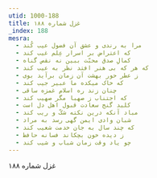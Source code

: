 ```yaml
---
utid: 1000-188
title: غزل شماره ۱۸۸
_index: 188
mesra:
  - مرا به رندی و عشق آن فضول عیب کُند
  - که اعتراض بر اسرار عِلم غیب کند
  - کمالِ صدق محبّت ببین نه نقص گناه
  - که هر که بی هنر افتد نظر به عیب کند
  - ز عطر حور بهشت آن زمان برآید بوی
  - که خاک میکده ما عبیر جیب کند
  - چنان زند ره اسلام غمزه ساقی
  - که اجتناب ز صهبا مگر صهیب کند
  - کلید گنج سعادت قبول اهل دل است
  - مباد آنکه درین نکته شکّ و ریب کند
  - شبان وادی ایمن گهی رسد به مراد
  - که چند سال به جان خدمت شعیب کند
  - ز دیده خون بچکاند فسانه حافظ
  - چو یاد وقت زمان شباب و شیب کند
---
```

غزل شماره ۱۸۸
